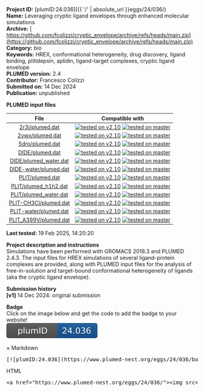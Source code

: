 **Project ID:** [plumID:24.036]({{ '/' | absolute_url }}eggs/24/036/)  
**Name:**  Leveraging cryptic ligand envelopes through enhanced molecular simulations  
**Archive:** [ https://github.com/fcolizzi/cryptic_envelope/archive/refs/heads/main.zip](https://github.com/fcolizzi/cryptic_envelope/archive/refs/heads/main.zip)  
**Category:**  bio  
**Keywords:**  HREX, conformational heterogeneity, drug discovery, ligand binding, plitidepsin, aplidin, ligand-target complexes, cryptic ligand envelope  
**PLUMED version:**  2.4  
**Contributor:**  Francesco Colizzi  
**Submitted on:** 14 Dec 2024  
**Publication:** unpublished  
  
**PLUMED input files**  
  
| File     | Compatible with |  
|:--------:|:--------:|  
| [2r3i/plumed.dat](./data/2r3i/plumed.dat.md) |  [![tested on v2.10](https://img.shields.io/badge/v2.10-passing-green.svg)](data/2r3i/plumed.dat.plumed.stderr) [![tested on master](https://img.shields.io/badge/master-passing-green.svg)](data/2r3i/plumed.dat.plumed_master.stderr) |  
| [2vwx/plumed.dat](./data/2vwx/plumed.dat.md) |  [![tested on v2.10](https://img.shields.io/badge/v2.10-passing-green.svg)](data/2vwx/plumed.dat.plumed.stderr) [![tested on master](https://img.shields.io/badge/master-passing-green.svg)](data/2vwx/plumed.dat.plumed_master.stderr) |  
| [5dro/plumed.dat](./data/5dro/plumed.dat.md) |  [![tested on v2.10](https://img.shields.io/badge/v2.10-passing-green.svg)](data/5dro/plumed.dat.plumed.stderr) [![tested on master](https://img.shields.io/badge/master-failed-red.svg)](data/5dro/plumed.dat.plumed_master.stderr) |  
| [DIDE/plumed.dat](./data/DIDE/plumed.dat.md) |  [![tested on v2.10](https://img.shields.io/badge/v2.10-passing-green.svg)](data/DIDE/plumed.dat.plumed.stderr) [![tested on master](https://img.shields.io/badge/master-failed-red.svg)](data/DIDE/plumed.dat.plumed_master.stderr) |  
| [DIDE/plumed_water.dat](./data/DIDE/plumed_water.dat.md) |  [![tested on v2.10](https://img.shields.io/badge/v2.10-passing-green.svg)](data/DIDE/plumed_water.dat.plumed.stderr) [![tested on master](https://img.shields.io/badge/master-passing-green.svg)](data/DIDE/plumed_water.dat.plumed_master.stderr) |  
| [DIDE-water/plumed.dat](./data/DIDE-water/plumed.dat.md) |  [![tested on v2.10](https://img.shields.io/badge/v2.10-passing-green.svg)](data/DIDE-water/plumed.dat.plumed.stderr) [![tested on master](https://img.shields.io/badge/master-failed-red.svg)](data/DIDE-water/plumed.dat.plumed_master.stderr) |  
| [PLIT/plumed.dat](./data/PLIT/plumed.dat.md) |  [![tested on v2.10](https://img.shields.io/badge/v2.10-passing-green.svg)](data/PLIT/plumed.dat.plumed.stderr) [![tested on master](https://img.shields.io/badge/master-failed-red.svg)](data/PLIT/plumed.dat.plumed_master.stderr) |  
| [PLIT/plumed_h1h2.dat](./data/PLIT/plumed_h1h2.dat.md) |  [![tested on v2.10](https://img.shields.io/badge/v2.10-passing-green.svg)](data/PLIT/plumed_h1h2.dat.plumed.stderr) [![tested on master](https://img.shields.io/badge/master-failed-red.svg)](data/PLIT/plumed_h1h2.dat.plumed_master.stderr) |  
| [PLIT/plumed_water.dat](./data/PLIT/plumed_water.dat.md) |  [![tested on v2.10](https://img.shields.io/badge/v2.10-passing-green.svg)](data/PLIT/plumed_water.dat.plumed.stderr) [![tested on master](https://img.shields.io/badge/master-passing-green.svg)](data/PLIT/plumed_water.dat.plumed_master.stderr) |  
| [PLIT-CH3Cl/plumed.dat](./data/PLIT-CH3Cl/plumed.dat.md) |  [![tested on v2.10](https://img.shields.io/badge/v2.10-passing-green.svg)](data/PLIT-CH3Cl/plumed.dat.plumed.stderr) [![tested on master](https://img.shields.io/badge/master-failed-red.svg)](data/PLIT-CH3Cl/plumed.dat.plumed_master.stderr) |  
| [PLIT-water/plumed.dat](./data/PLIT-water/plumed.dat.md) |  [![tested on v2.10](https://img.shields.io/badge/v2.10-passing-green.svg)](data/PLIT-water/plumed.dat.plumed.stderr) [![tested on master](https://img.shields.io/badge/master-failed-red.svg)](data/PLIT-water/plumed.dat.plumed_master.stderr) |  
| [PLIT_A399V/plumed.dat](./data/PLIT_A399V/plumed.dat.md) |  [![tested on v2.10](https://img.shields.io/badge/v2.10-passing-green.svg)](data/PLIT_A399V/plumed.dat.plumed.stderr) [![tested on master](https://img.shields.io/badge/master-failed-red.svg)](data/PLIT_A399V/plumed.dat.plumed_master.stderr) |  
  
**Last tested:**  19 Feb 2025, 14:20:20
  
**Project description and instructions**  
Simulations have been performed with GROMACS 2018.3 and PLUMED 2.4.3. The input files for HREX simulations of several ligand-protein complexes are provided, along with PLUMED input files for the analysis of free-in-solution and target-bound conformational heterogeneity of ligands (aka the cryptic ligand envelope).

  
**Submission history**  
**[v1]** 14 Dec 2024: original submission  
  
**Badge**  
Click on the image below and get the code to add the badge to your website!  
<img src="./badge.svg" alt="plumeDnest:24.036" id="myBtn" class="badge">
<div id="myModal" class="modal">
  <div class="modal-content">
    <span class="close">&times;</span>
    Markdown<pre>[![plumID:24.036](https://www.plumed-nest.org/eggs/24/036/badge.svg)](https://www.plumed-nest.org/eggs/24/036/)</pre>
    HTML<pre>&lt;a href="https://www.plumed-nest.org/eggs/24/036/"&gt;&lt;img src="https://www.plumed-nest.org/eggs/24/036/badge.svg" alt="plumID:24.036"&gt;&lt;/a&gt;</pre>
  </div>
</div>
